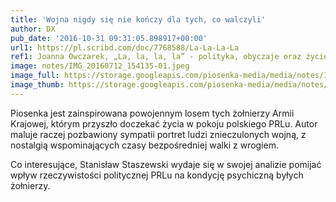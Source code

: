 ```yaml
---
title: 'Wojna nigdy się nie kończy dla tych, co walczyli'
author: DX
pub_date: '2016-10-31 09:31:05.898917+00:00'
url1: https://pl.scribd.com/doc/7768588/La-La-La-La
ref1: Joanna Owczarek, „La, la, la, la” - polityka, obyczaje oraz życie osobiste obywatela PRL-u i polskiego emigranta w piosenkach Stanisława Staszewskiego.
image: notes/IMG_20160712_154135-01.jpeg
image_full: https://storage.googleapis.com/piosenka-media/media/notes/IMG_20160712_154135-01.jpeg
image_thumb: https://storage.googleapis.com/piosenka-media/media/notes/IMG_20160712_154135-01.jpeg.0x300_q85_upscale.jpg
---
```


Piosenka jest zainspirowana powojennym losem tych żołnierzy Armii Krajowej, którym przyszło doczekać życia w pokoju polskiego PRLu. Autor maluje raczej pozbawiony sympatii portret ludzi znieczulonych wojną, z nostalgią wspominających czasy bezpośredniej walki z wrogiem.

Co interesujące, Stanisław Staszewski wydaje się w swojej analizie pomijać wpływ rzeczywistości politycznej PRLu na kondycję psychiczną byłych żołnierzy.